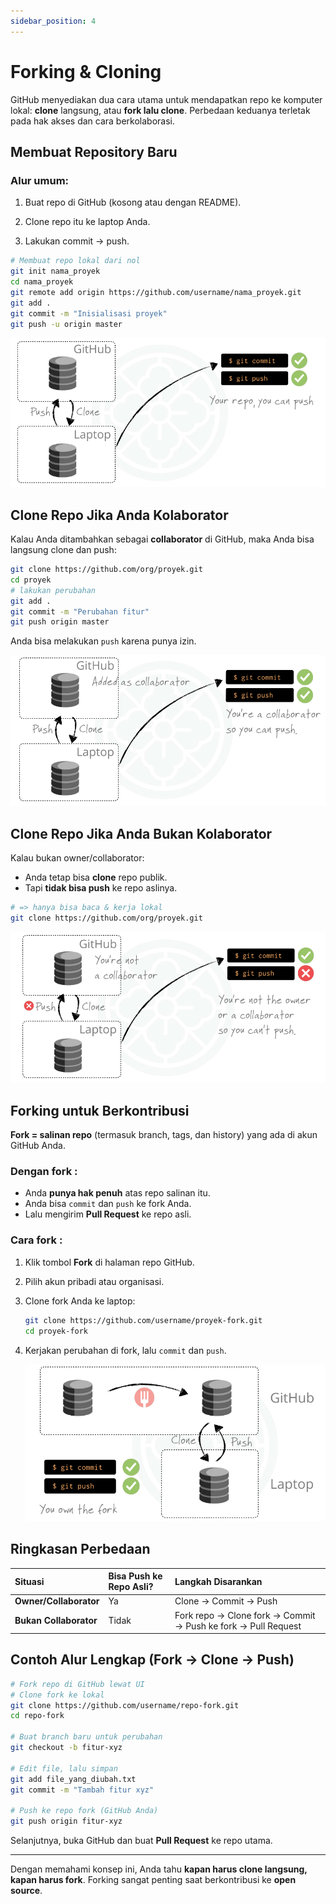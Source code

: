```yaml
---
sidebar_position: 4
---
```


# Forking & Cloning

GitHub menyediakan dua cara utama untuk mendapatkan repo ke komputer lokal: **clone** langsung, atau **fork lalu clone**. Perbedaan keduanya terletak pada hak akses dan cara berkolaborasi.

## Membuat Repository Baru

### Alur umum:

1. Buat repo di GitHub (kosong atau dengan README).

2. Clone repo itu ke laptop Anda.

3. Lakukan commit → push.

```bash title="perintah git"
# Membuat repo lokal dari nol
git init nama_proyek
cd nama_proyek
git remote add origin https://github.com/username/nama_proyek.git
git add .
git commit -m "Inisialisasi proyek"
git push -u origin master
```

![image](./assets/003-resource/image_n.png)

## Clone Repo Jika Anda Kolaborator

Kalau Anda ditambahkan sebagai **collaborator** di GitHub, maka Anda bisa langsung clone dan push:

```bash title="perintah git"
git clone https://github.com/org/proyek.git
cd proyek
# lakukan perubahan
git add .
git commit -m "Perubahan fitur"
git push origin master
```

Anda bisa melakukan `push` karena punya izin.

![image](./assets/003-resource/image_y.png)

## Clone Repo Jika Anda Bukan Kolaborator

Kalau bukan owner/collaborator:

- Anda tetap bisa **clone** repo publik.
- Tapi **tidak bisa push** ke repo aslinya.  


```bash
# => hanya bisa baca & kerja lokal
git clone https://github.com/org/proyek.git
```

![image](./assets/003-resource/image_a.png)

## Forking untuk Berkontribusi

**Fork = salinan repo** (termasuk branch, tags, dan history) yang ada di akun GitHub Anda.

### Dengan fork :

- Anda **punya hak penuh** atas repo salinan itu.
- Anda bisa `commit` dan `push` ke fork Anda.
- Lalu mengirim **Pull Request** ke repo asli.  


### Cara fork :

1. Klik tombol **Fork** di halaman repo GitHub.
2. Pilih akun pribadi atau organisasi.
3. Clone fork Anda ke laptop:

   ```bash
   git clone https://github.com/username/proyek-fork.git
   cd proyek-fork
   ```

4. Kerjakan perubahan di fork, lalu `commit` dan `push`.

   ![image](./assets/003-resource/image.png)

## Ringkasan Perbedaan

| Situasi                | Bisa Push ke Repo Asli? | Langkah Disarankan                                            |
| :--------------------- | :---------------------- | :------------------------------------------------------------ |
| **Owner/Collaborator** | Ya                      | Clone → Commit → Push                                         |
| **Bukan Collaborator** | Tidak                   | Fork repo → Clone fork → Commit → Push ke fork → Pull Request |

## Contoh Alur Lengkap (Fork → Clone → Push)

```bash
# Fork repo di GitHub lewat UI
# Clone fork ke lokal
git clone https://github.com/username/repo-fork.git
cd repo-fork

# Buat branch baru untuk perubahan
git checkout -b fitur-xyz

# Edit file, lalu simpan
git add file_yang_diubah.txt
git commit -m "Tambah fitur xyz"

# Push ke repo fork (GitHub Anda)
git push origin fitur-xyz
```

Selanjutnya, buka GitHub dan buat **Pull Request** ke repo utama.

---

Dengan memahami konsep ini, Anda tahu **kapan harus clone langsung, kapan harus fork**. Forking sangat penting saat berkontribusi ke **open source**.
